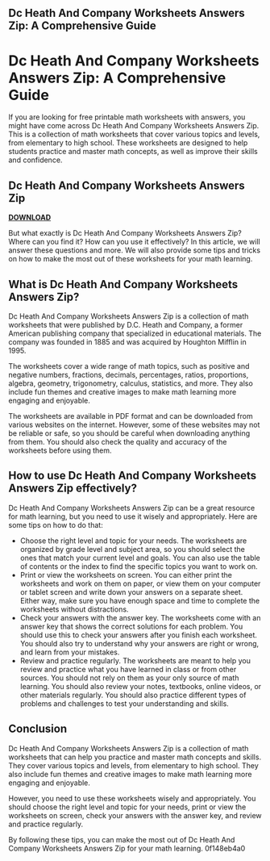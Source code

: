 ## Dc Heath And Company Worksheets Answers Zip: A Comprehensive Guide

  
# Dc Heath And Company Worksheets Answers Zip: A Comprehensive Guide
  
If you are looking for free printable math worksheets with answers, you might have come across Dc Heath And Company Worksheets Answers Zip. This is a collection of math worksheets that cover various topics and levels, from elementary to high school. These worksheets are designed to help students practice and master math concepts, as well as improve their skills and confidence.
 
## Dc Heath And Company Worksheets Answers Zip


[**DOWNLOAD**](https://www.google.com/url?q=https%3A%2F%2Furlgoal.com%2F2tM4M3&sa=D&sntz=1&usg=AOvVaw3QrUwcK0d-2tq_F0a0Oa1T)

  
But what exactly is Dc Heath And Company Worksheets Answers Zip? Where can you find it? How can you use it effectively? In this article, we will answer these questions and more. We will also provide some tips and tricks on how to make the most out of these worksheets for your math learning.
  
## What is Dc Heath And Company Worksheets Answers Zip?
  
Dc Heath And Company Worksheets Answers Zip is a collection of math worksheets that were published by D.C. Heath and Company, a former American publishing company that specialized in educational materials. The company was founded in 1885 and was acquired by Houghton Mifflin in 1995.
  
The worksheets cover a wide range of math topics, such as positive and negative numbers, fractions, decimals, percentages, ratios, proportions, algebra, geometry, trigonometry, calculus, statistics, and more. They also include fun themes and creative images to make math learning more engaging and enjoyable.
  
The worksheets are available in PDF format and can be downloaded from various websites on the internet. However, some of these websites may not be reliable or safe, so you should be careful when downloading anything from them. You should also check the quality and accuracy of the worksheets before using them.
  
## How to use Dc Heath And Company Worksheets Answers Zip effectively?
  
Dc Heath And Company Worksheets Answers Zip can be a great resource for math learning, but you need to use it wisely and appropriately. Here are some tips on how to do that:
  
- Choose the right level and topic for your needs. The worksheets are organized by grade level and subject area, so you should select the ones that match your current level and goals. You can also use the table of contents or the index to find the specific topics you want to work on.
- Print or view the worksheets on screen. You can either print the worksheets and work on them on paper, or view them on your computer or tablet screen and write down your answers on a separate sheet. Either way, make sure you have enough space and time to complete the worksheets without distractions.
- Check your answers with the answer key. The worksheets come with an answer key that shows the correct solutions for each problem. You should use this to check your answers after you finish each worksheet. You should also try to understand why your answers are right or wrong, and learn from your mistakes.
- Review and practice regularly. The worksheets are meant to help you review and practice what you have learned in class or from other sources. You should not rely on them as your only source of math learning. You should also review your notes, textbooks, online videos, or other materials regularly. You should also practice different types of problems and challenges to test your understanding and skills.

## Conclusion
  
Dc Heath And Company Worksheets Answers Zip is a collection of math worksheets that can help you practice and master math concepts and skills. They cover various topics and levels, from elementary to high school. They also include fun themes and creative images to make math learning more engaging and enjoyable.
  
However, you need to use these worksheets wisely and appropriately. You should choose the right level and topic for your needs, print or view the worksheets on screen, check your answers with the answer key, and review and practice regularly.
  
By following these tips, you can make the most out of Dc Heath And Company Worksheets Answers Zip for your math learning.
 0f148eb4a0
